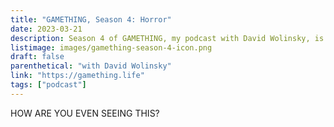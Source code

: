 ```yaml
---
title: "GAMETHING, Season 4: Horror"
date: 2023-03-21
description: Season 4 of GAMETHING, my podcast with David Wolinsky, is about horror games! We're exchanging answering machine messages about games like *Alone in the Dark*, *Anatomy*, and *Who's Lila?*!
listimage: images/gamething-season-4-icon.png
draft: false
parenthetical: "with David Wolinsky"
link: "https://gamething.life"
tags: ["podcast"]
---
```


HOW ARE YOU EVEN SEEING THIS?
